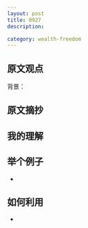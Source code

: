 ```yaml
---
layout: post
title: 0927 
description: 

category: wealth-freedom
---
```


## 原文观点
背景：

## 原文摘抄


## 我的理解


## 举个例子
- 

## 如何利用
- 